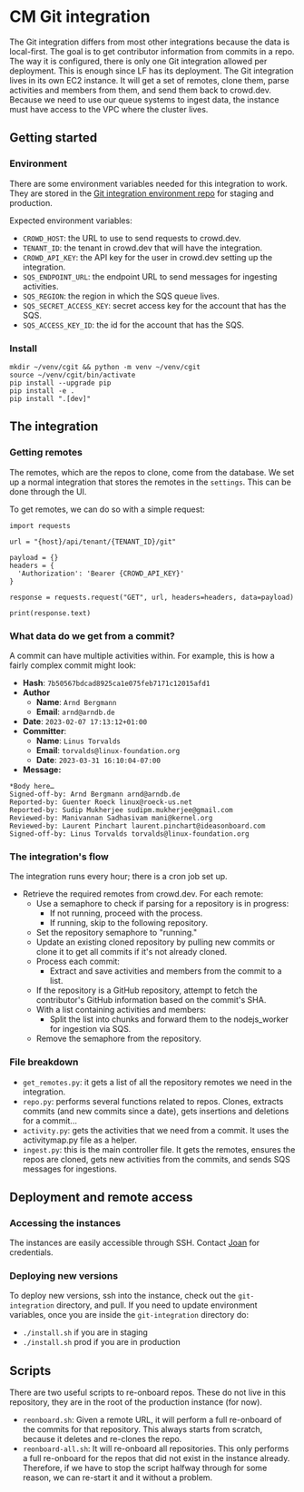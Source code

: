# CM Git integration

The Git integration differs from most other integrations because the data is local-first. The goal is to get contributor information from commits in a repo.
The way it is configured, there is only one Git integration allowed per deployment. This is enough since LF has its deployment.
The Git integration lives in its own EC2 instance. It will get a set of remotes, clone them, parse activities and members from them, and send them back to crowd.dev. Because we need to use our queue systems to ingest data, the instance must have access to the VPC where the cluster lives.

## Getting started

### Environment
There are some environment variables needed for this integration to work. They are stored in the [Git integration environment repo](https://github.com/CrowdDotDev/git-integration-environment/tree/main) for staging and production.

Expected environment variables:

- `CROWD_HOST`: the URL to use to send requests to crowd.dev.
- `TENANT_ID`: the tenant in crowd.dev that will have the integration.
- `CROWD_API_KEY`: the API key for the user in crowd.dev setting up the integration.
- `SQS_ENDPOINT_URL`: the endpoint URL to send messages for ingesting activities.
- `SQS_REGION`: the region in which the SQS queue lives.
- `SQS_SECRET_ACCESS_KEY`: secret access key for the account that has the SQS.
- `SQS_ACCESS_KEY_ID`: the id for the account that has the SQS.


### Install

```
mkdir ~/venv/cgit && python -m venv ~/venv/cgit
source ~/venv/cgit/bin/activate
pip install --upgrade pip
pip install -e .
pip install ".[dev]"
```

## The integration

### Getting remotes

The remotes, which are the repos to clone, come from the database. We set up a normal integration that stores the remotes in the `settings`. This can be done through the UI.

To get remotes, we can do so with a simple request:
```
import requests

url = "{host}/api/tenant/{TENANT_ID}/git"

payload = {}
headers = {
  'Authorization': 'Bearer {CROWD_API_KEY}'
}

response = requests.request("GET", url, headers=headers, data=payload)

print(response.text)
```

### What data do we get from a commit?

A commit can have multiple activities within. For example, this is how a fairly complex commit might look:

- **Hash**: `7b50567bdcad8925ca1e075feb7171c12015afd1`
- **Author** 
    - **Name**: `Arnd Bergmann`
    - **Email**: `arnd@arndb.de`
- **Date**: `2023-02-07 17:13:12+01:00`
- **Committer**:
    - **Name**: `Linus Torvalds`
    - **Email**: `torvalds@linux-foundation.org`
    - **Date**: `2023-03-31 16:10:04-07:00`
- **Message:** 
```
*Body here…
Signed-off-by: Arnd Bergmann arnd@arndb.de
Reported-by: Guenter Roeck linux@roeck-us.net
Reported-by: Sudip Mukherjee sudipm.mukherjee@gmail.com
Reviewed-by: Manivannan Sadhasivam mani@kernel.org
Reviewed-by: Laurent Pinchart laurent.pinchart@ideasonboard.com
Signed-off-by: Linus Torvalds torvalds@linux-foundation.org
```

### The integration's flow
The integration runs every hour; there is a cron job set up.

- Retrieve the required remotes from crowd.dev. For each remote:
    - Use a semaphore to check if parsing for a repository is in progress:
        - If not running, proceed with the process.
        - If running, skip to the following repository.
    - Set the repository semaphore to "running."
    - Update an existing cloned repository by pulling new commits or clone it to get all commits if it's not already cloned.
    - Process each commit:
        - Extract and save activities and members from the commit to a list.
    - If the repository is a GitHub repository, attempt to fetch the contributor's GitHub information based on the commit's SHA.
    - With a list containing activities and members:
        - Split the list into chunks and forward them to the nodejs_worker for ingestion via SQS.
    - Remove the semaphore from the repository.


### File breakdown

- `get_remotes.py`: it gets a list of all the repository remotes we need in the integration.
- `repo.py`: performs several functions related to repos. Clones, extracts commits (and new commits since a date), gets insertions and deletions for a commit...
- `activity.py`: gets the activities that we need from a commit. It uses the activitymap.py file as a helper.
- `ingest.py`: this is the main controller file. It gets the remotes, ensures the repos are cloned, gets new activities from the commits, and sends SQS messages for ingestions.

## Deployment and remote access

### Accessing the instances
The instances are easily accessible through SSH. Contact [Joan](mailto:joan@crowd.dev) for credentials.

### Deploying new versions

To deploy new versions, ssh into the instance, check out the `git-integration` directory, and pull. If you need to update environment variables, once you are inside the `git-integration` directory do:

- `./install.sh` if you are in staging
- `./install.sh` prod if you are in production

## Scripts

There are two useful scripts to re-onboard repos. These do not live in this repository, they are in the root of the production instance (for now). 

- `reonboard.sh`: Given a remote URL, it will perform a full re-onboard of the commits for that repository. This always starts from scratch, because it deletes and re-clones the repo.
- `reonboard-all.sh`: It will re-onboard all repositories. This only performs a full re-onboard for the repos that did not exist in the instance already. Therefore, if we have to stop the script halfway through for some reason, we can re-start it and it without a problem.
